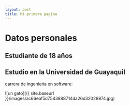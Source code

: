 ```yaml
---
layout: post
title: Mi primera pagina
---
```

# Datos personales
Estudiante de 18 años
---
Estudio en la Universidad de Guayaquil
---
carrera de ingenieria en software:


![un gato]({{ site.baseurl }}/images/ac66eaf5d7543888714da26d32028974.jpg)

